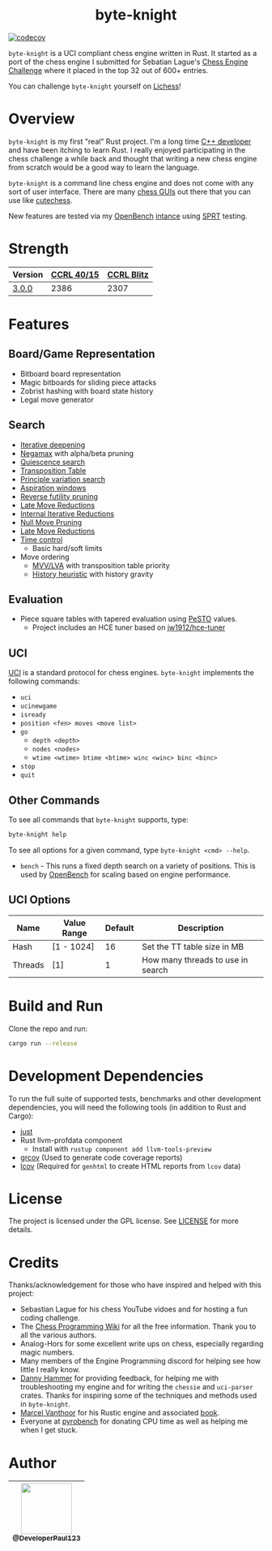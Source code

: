 <center><h1> byte-knight </h1></center>

[![codecov](https://codecov.io/gh/DeveloperPaul123/byte-knight/graph/badge.svg?token=USEPKU8K4G)](https://codecov.io/gh/DeveloperPaul123/byte-knight)

`byte-knight` is a UCI compliant chess engine written in Rust. It started as a port of the chess engine I submitted for Sebatian Lague's [Chess Engine Challenge](https://github.com/DeveloperPaul123/Leonidas) where it placed in the top 32 out of 600+ entries.

You can challenge `byte-knight` yourself on [Lichess](https://lichess.org/@/byte-knight)!

# Overview

`byte-knight` is my first "real" Rust project. I'm a long time [C++ developer](https://github.com/DeveloperPaul123?tab=repositories&q=&type=source&language=c%2B%2B&sort=stargazers) and have been itching to learn Rust. I really enjoyed participating in the chess challenge a while back and thought that writing a new chess engine from scratch would be a good way to learn the language.

`byte-knight` is a command line chess engine and does not come with any sort of user interface. There are many [chess GUIs](https://www.chessprogramming.org/GUI) out there that you can use like [cutechess](https://github.com/cutechess/cutechess).

New features are tested via my [OpenBench](https://github.com/AndyGrant/OpenBench) [intance](https://developerpaul123.pythonanywhere.com) using [SPRT](https://github.com/jw1912/SPRT/blob/main/SPRT.md#how-sprt-actually-works) testing.

# Strength

| Version | [CCRL 40/15](https://computerchess.org.uk/ccrl/4040/) | [CCRL Blitz](https://computerchess.org.uk/ccrl/404/) |
| ------- | --------------- | --------------- |
| [3.0.0](https://github.com/DeveloperPaul123/byte-knight/releases/v3.0.0) | 2386 | 2307 |

# Features

## Board/Game Representation

- Bitboard board representation
- Magic bitboards for sliding piece attacks
- Zobrist hashing with board state history
- Legal move generator

## Search

- [Iterative deepening](https://www.chessprogramming.org/Iterative_Deepening)
- [Negamax](https://www.chessprogramming.org/Negamax) with alpha/beta pruning
- [Quiescence search](https://www.chessprogramming.org/Quiescence_Search)
- [Transposition Table](https://www.chessprogramming.org/Transposition_Table)
- [Principle variation search](https://www.chessprogramming.org/Principal_Variation_Search)
- [Aspiration windows](https://www.chessprogramming.org/Aspiration_Windows)
- [Reverse futility pruning](https://www.chessprogramming.org/Reverse_Futility_Pruning)
- [Late Move Reductions](https://www.chessprogramming.org/Late_Move_Reductions)
- [Internal Iterative Reductions](https://www.chessprogramming.org/Internal_Iterative_Reductions)
- [Null Move Pruning](https://www.chessprogramming.org/Null_Move_Pruning)
- [Late Move Reductions](https://www.chessprogramming.org/Late_Move_Reductions)
- [Time control](https://www.chessprogramming.org/Time_Management)
  - Basic hard/soft limits
- Move ordering
  - [MVV/LVA](https://www.chessprogramming.org/MVV-LVA) with transposition table priority
  - [History heuristic](https://www.chessprogramming.org/History_Heuristic) with history gravity

## Evaluation

- Piece square tables with tapered evaluation using [PeSTO](https://www.chessprogramming.org/PeSTO%27s_Evaluation_Function) values.
  - Project includes an HCE tuner based on [jw1912/hce-tuner](https://github.com/jw1912/hce-tuner)

## UCI

[UCI](https://www.chessprogramming.org/UCI) is a standard protocol for chess engines. `byte-knight` implements the following commands:

- `uci`
- `ucinewgame`
- `isready`
- `position <fen> moves <move list>`
- `go`
  - `depth <depth>`
  - `nodes <nodes>`
  - `wtime <wtime> btime <btime> winc <winc> binc <binc>`
- `stop`
- `quit`

## Other Commands

To see all commands that `byte-knight` supports, type:

```bash
byte-knight help
```

To see all options for a given command, type `byte-knight <cmd> --help`.

- `bench` - This runs a fixed depth search on a variety of positions. This is used by [OpenBench](https://github.com/AndyGrant/OpenBench) for scaling based on engine performance.

## UCI Options

| Name | Value Range | Default | Description |
| ---- | ----------- | ------- | ----------- |
| Hash | [1 - 1024] | 16      | Set the TT table size in MB |
| Threads | [1]      | 1       | How many threads to use in search |

# Build and Run

Clone the repo and run:

```bash
cargo run --release
```

# Development Dependencies

To run the full suite of supported tests, benchmarks and other development dependencies, you will need the following tools (in addition to Rust and Cargo):
- [just](https://github.com/casey/just)
- Rust llvm-profdata component
  - Install with `rustup component add llvm-tools-preview`
- [grcov](https://github.com/mozilla/grcov) (Used to generate code coverage reports)
- [lcov](https://github.com/linux-test-project/lcov) (Required for `genhtml` to create HTML reports from `lcov` data)

# License

The project is licensed under the GPL license. See [LICENSE](LICENSE) for more details.

# Credits

Thanks/acknowledgement for those who have inspired and helped with this project:

- Sebastian Lague for his chess YouTube vidoes and for hosting a fun coding challenge.
- The [Chess Programming Wiki](https://www.chessprogramming.org/Main_Page) for all the free information. Thank you to all the various authors.
- Analog-Hors for some excellent write ups on chess, especially regarding magic numbers.
- Many members of the Engine Programming discord for helping see how little I really know.
- [Danny Hammer](https://github.com/dannyhammer/toad) for providing feedback, for helping me with troubleshooting my engine and for writing the `chessie` and `uci-parser` crates. Thanks for inspiring some of the techniques and methods used in `byte-knight`.
- [Marcel Vanthoor](https://github.com/mvanthoor/rustic) for his Rustic engine and associated [book](https://rustic-chess.org).
- Everyone at [pyrobench](https://pyronomy.pythonanywhere.com) for donating CPU time as well as helping me when I get stuck.

# Author

| [<img src="https://avatars0.githubusercontent.com/u/6591180?s=460&v=4" width="100"><br><sub>@DeveloperPaul123</sub>](https://github.com/DeveloperPaul123) |
|:----:|
